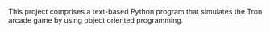 This project comprises a text-based Python program that simulates the Tron arcade game by using object oriented programming.
